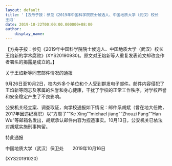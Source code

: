 ```yaml
---
layout: default
title: '【方舟子按：参见《2019年中国科学院院士候选人、中国地质大学（武汉）校长
王焰'
date: 2019-10-22T00:00:00.000000+08:00
author:
    display_name: 
---
```


【方舟子按：参见《2019年中国科学院院士候选人、中国地质大学（武汉）校长王焰新的学术腐败》(XYS20190930)。原文对王焰新等人重复发表论文却改变作者署名的揭露是成立的。】

关于王焰新等同志邮件情况的通报

9月26日至10月2日，校内外多个单位和个人受到群发电子邮件。邮件内容侵犯了王焰新等同志及家属的名誉和身心健康，干扰了学校的正常工作秩序，对学校声誉和安全稳定产生了不良影响。

公安机关经立案、调查取证，向学校通报如下情况：邮件系胡斌（曾在地大任教，2017年因违纪离职）以“方周子”“Ke Xing”“michael jiang”“Zhouzi Fang”“Han Wu”等邮箱名发出，胡斌承认邮件内容为捏造事实。10月13日，公安机关已依法对胡斌实施刑事拘留。

特此通报

中国地质大学（武汉）保卫处　　2019年10月16日

(XYS20191020)

